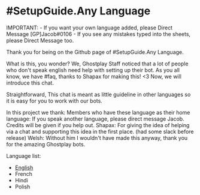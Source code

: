 # #SetupGuide.Any Language

IMPORTANT:
	- If you want your own language added, please Direct Message [GP]Jacob#0106
	- If you see any mistakes typed into the sheets, please Direct Message too.

Thank you for being on the Github page of #SetupGuide.Any Language.

What is this, you wonder?
We, Ghostplay Staff noticed that a lot of people who don't speak english need help with setting up their bot.
As you all know, we have #faq, thanks to Shapax for making this! <3
Now, we will introduce this chat. 

Straightforward, 
This chat is meant as little guideline in other languages so it is easy for you to work with our bots.


In this project we thank:
Members who have these language as their home language:
	If you speak another language, please direct message Jacob. Credits will be given if you help out.
Shapax:
	For giving the idea of helping via a chat and supporting this idea in the first place. (had some slack before release)
Welsh:
	Without him I wouldn't have made this anyway, thank you for the amazing Ghostplay bots.


Language list:
- [English](https://github.com/Jacob-Ghostplay/Ghostplay-Setupguide-AnyLanguage/blob/master/Languages/English)
- French
- Hindi
- Polish
